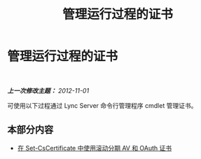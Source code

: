﻿---
title: 管理运行过程的证书
TOCTitle: 管理运行过程的证书
ms:assetid: 328d2ae3-9d43-46bd-98a6-520726d55492
ms:mtpsurl: https://technet.microsoft.com/zh-cn/library/JJ688017(v=OCS.15)
ms:contentKeyID: 49888366
ms.date: 05/19/2016
mtps_version: v=OCS.15
ms.translationtype: HT
---

# 管理运行过程的证书

 

_**上一次修改主题：** 2012-11-01_

可使用以下过程通过 Lync Server 命令行管理程序 cmdlet 管理证书。

## 本部分内容

  - [在 Set-CsCertificate 中使用滚动分期 AV 和 OAuth 证书](lync-server-2013-staging-av-and-oauth-certificates-using-roll-in-set-cscertificate.md)

